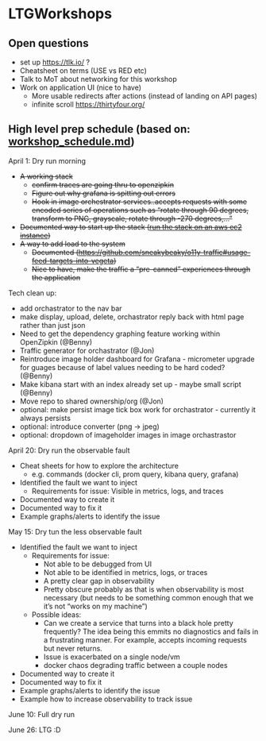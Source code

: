 # LTGWorkshops

## Open questions

* set up https://tlk.io/ ?
* Cheatsheet on terms (USE vs RED etc)
* Talk to MoT about networking for this workshop
* Work on application UI (nice to have)
  * More usable redirects after actions (instead of landing on API pages)
  * infinite scroll https://thirtyfour.org/

## High level prep schedule (based on: [workshop_schedule.md](./workshop_schedule.md))

April 1: Dry run morning
* ~~A working stack~~
  * ~~confirm traces are going thru to openzipkin~~
  * ~~Figure out why grafana is spitting out errors~~
  * ~~Hook in image orchestrator services..accepts requests with some encoded series of operations such as “rotate through 90 degrees, transform to PNG, grayscale, rotate through -270 degrees,...”~~
* ~~Documented way to start up the stack ([run the stack on an aws ec2 instance](./run_stack_on_aws.md))~~
* ~~A way to add load to the system~~
  * ~~Documented (https://github.com/sneakybeaky/o11y-traffic#usage-feed-targets-into-vegeta)~~
  * ~~Nice to have, make the traffic a “pre-canned” experiences through the application~~

Tech clean up:
 * add orchastrator to the nav bar
 * make display, upload, delete, orchastrator reply back with html page rather than just json
 * Need to get the dependency graphing feature working within OpenZipkin (@Benny)
 * Traffic generator for orchastrator (@Jon)
 * Reintroduce image holder dashboard for Grafana - micrometer upgrade for guages because of label values needing to be hard coded? (@Benny)
 * Make kibana start with an index already set up - maybe small script (@Benny)
 * Move repo to shared ownership/org (@Jon)
 * optional: make persist image tick box work for orchastrator - currently it always persists
 * optional: introduce converter (png -> jpeg)
 * optional: dropdown of imageholder images in image orchastrastor

April 20: Dry run the observable fault
* Cheat sheets for how to explore the architecture
  * e.g. commands (docker cli, prom query, kibana query, grafana)
* Identified the fault we want to inject
  * Requirements for issue: Visible in metrics, logs, and traces
* Documented way to create it
* Documented way to fix it
* Example graphs/alerts to identify the issue

May 15: Dry tun the less observable fault
* Identified the fault we want to inject
  * Requirements for issue:
    * Not able to be debugged from UI
    * Not able to be identified in metrics, logs, or traces
    * A pretty clear gap in observability
    * Pretty obscure probably as that is when observability is most necessary (but needs to be something common enough that we it’s not “works on my machine”)
  * Possible ideas:
    * Can we create a service that turns into a black hole pretty frequently? The idea being this emmits no diagnostics and fails in a frustrating manner. For example, accepts incoming requests but never returns.
    * Issue is exacerbated on a single node/vm
    * docker chaos degrading traffic between a couple nodes
* Documented way to create it
* Documented way to fix it
* Example graphs/alerts to identify the issue
* Example how to increase observability to track issue

June 10: Full dry run

June 26: LTG :D
